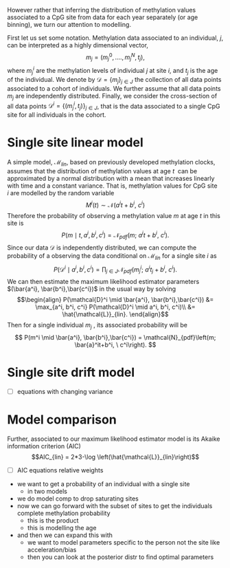 However rather that inferring the distribution of methylation values associated to a CpG site from data for each year separately (or age binning), we turn our attention to modelling.

First let us set some notation. Methylation data associated to an individual, $j$, can be interpreted as a highly dimensional vector,
$$m_j = \left(m_j ^0, …., m_j^N, t_j \right),$$
where $m_j^i$ are the methylation levels of individual $j$ at site $i$, and $t_j$ is the age of the individual. We denote by $\mathcal{D}=\left\{m_j \right\}_{j \in J}$  the collection of all data points associated to a cohort of individuals. We further assume that all data points $m_j$ are independently distributed. Finally, we consider the cross-section of all data points $\mathcal{D}^i = \left\{(m_j ^i, t_j)\right\}_{j\in J}$, that is the data associated to a single CpG site for all individuals in the cohort.

# Single site linear model

A simple model, $\mathcal{M}_{lin}$, based on previously developed methylation clocks, assumes that the distribution of methylation values at age $t$  can be approximated by a normal distribution with a mean that increases linearly with time and a constant variance. That is, methylation values for CpG site $i$ are modelled by the random variable
$$
M^i(t) \sim \mathcal{N}\left(a^it+b^i, \ c^i\right)
$$
Therefore the probability of observing a methylation value $m$ at age $t$ in this site is
$$
P(m \mid t, a^i, b^i, c^i) = \mathcal{N}_{pdf}\left(m; \ a^it+b^i, \ c^i\right). 
$$
Since our data $\mathcal{D}$ is independently distributed, we can compute the probability of a observing the data conditional on  $\mathcal{M}_{lin}$ for a single site $i$ as
$$
P(\mathcal{D}^i \mid a^i, b^i, c^i) = \prod_{j \in J}\mathcal{N}_{pdf}\left(m_j^i; \ a^it_j+b^i, \ c^i\right). 
$$
We can then estimate the maximum likelihood estimator parameters $(\bar{a^i}, \bar{b^i},\bar{c^i})$ in the usual way by solving
$$\begin{align} P(\mathcal{D}^i \mid \bar{a^i}, \bar{b^i},\bar{c^i}) &= \max_{a^i, b^i, c^i} P(\mathcal{D}^i \mid a^i, b^i, c^i)\\
&= \hat{\mathcal{L}}_{lin}.
\end{align}$$
Then for a single individual $m_j$ , its associated probability will be
$$ P(m^i \mid \bar{a^i}, \bar{b^i},\bar{c^i}) = \mathcal{N}_{pdf}\left(m; \bar{a}^it+b^i, \ c^i\right). $$

# Single site drift model
- [ ] equations with changing variance


# Model comparison
Further, associated to our maximum likelihood estimator model is its Akaike information criterion (AIC)
$$AIC_{lin} = 2*3-\log \left(\hat{\mathcal{L}}_{lin}\right)$$

- [ ] AIC equations relative weights



- we want to get a probability of an individual with a single site
	- in two models
- we do model comp to drop saturating sites
- now we can go forward with the subset of sites to get the individuals complete methylation probability
	- this is the product
	- this is modelling the age
- and then we can expand this with 
	- we want to model parameters specific to the person not the site like acceleration/bias
	- then you can look at the posterior distr to find optimal parameters 